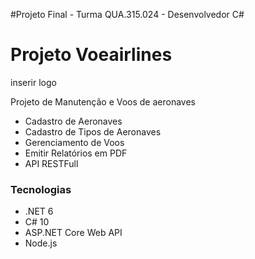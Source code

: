 #Projeto Final - Turma QUA.315.024 - Desenvolvedor C#

<h1 align+"center"> Projeto Voeairlines</h1>
<p>inserir logo</p>
<p>Projeto de Manutenção e Voos de aeronaves</p>
<ul>
<li>Cadastro de Aeronaves</li>
<li>Cadastro de Tipos de Aeronaves</li>
<li>Gerenciamento de Voos</li>
<li>Emitir Relatórios em PDF</li>
<li>API RESTFull</li>
</ul>

<h3>Tecnologias</h3>
<ul>
<li>.NET 6</li>
<li>C# 10</li>
<li>ASP.NET Core Web API</li>
<li>Node.js</li>
